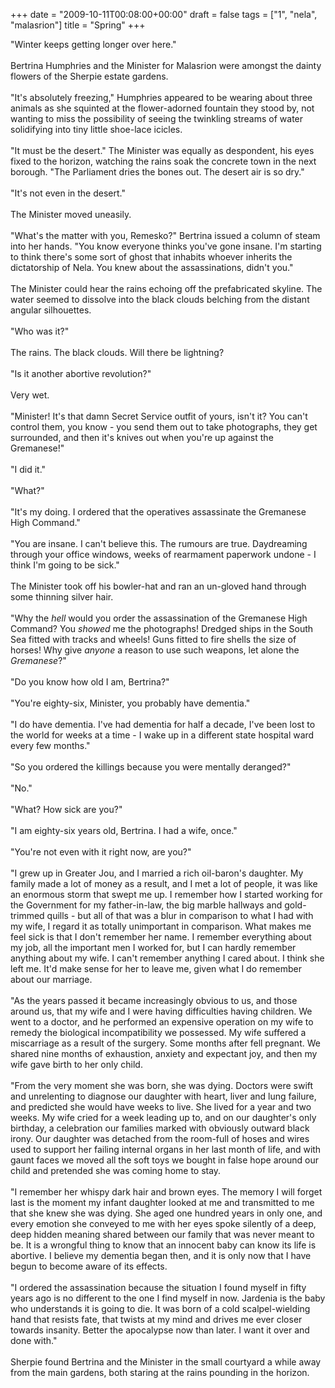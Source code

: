+++
date = "2009-10-11T00:08:00+00:00"
draft = false
tags = ["1", "nela", "malasrion"]
title = "Spring"
+++
<p>"Winter keeps getting longer over here."<br /><br />Bertrina Humphries and the Minister for Malasrion were amongst the dainty flowers of the Sherpie estate gardens.<br /><br />"It's absolutely freezing," Humphries appeared to be wearing about three animals as she squinted at the flower-adorned fountain they stood by, not wanting to miss the possibility of seeing the twinkling streams of water solidifying into tiny little shoe-lace icicles.<br /><br />"It must be the desert." The Minister was equally as despondent, his eyes fixed to the horizon, watching the rains soak the concrete town in the next borough. "The Parliament dries the bones out. The desert air is so dry."<br /><br />"It's not even in the desert."<br /><br />The Minister moved uneasily.<br /><br />"What's the matter with you, Remesko?" Bertrina issued a column of steam into her hands. "You know everyone thinks you've gone insane. I'm starting to think there's some sort of ghost that inhabits whoever inherits the dictatorship of Nela. You knew about the assassinations, didn't you."<br /><br />The Minister could hear the rains echoing off the prefabricated skyline. The water seemed to dissolve into the black clouds belching from the distant angular silhouettes.<br /><br />"Who was it?"<br /><br />The rains. The black clouds. Will there be lightning?<br /><br />"Is it another abortive revolution?"<br /><br />Very wet.<br /><br />"Minister! It's that damn Secret Service outfit of yours, isn't it? You can't control them, you know - you send them out to take photographs, they get surrounded, and then it's knives out when you're up against the Gremanese!"<br /><br />"I did it."<br /><br />"What?"<br /><br />"It's my doing. I ordered that the operatives assassinate the Gremanese High Command."<br /><br />"You are insane. I can't believe this. The rumours are true. Daydreaming through your office windows, weeks of rearmament paperwork undone - I think I'm going to be sick."<br /><br />The Minister took off his bowler-hat and ran an un-gloved hand through some thinning silver hair.<br /><br />"Why the <em>hell</em> would you order the assassination of the Gremanese High Command? You <em>showed</em> me the photographs! Dredged ships in the South Sea fitted with tracks and wheels! Guns fitted to fire shells the size of horses! Why give <em>anyone</em> a reason to use such weapons, let alone the <em>Gremanese</em>?"<br /><br />"Do you know how old I am, Bertrina?"<br /><br />"You're eighty-six, Minister, you probably have dementia."<br /><br />"I do have dementia. I've had dementia for half a decade, I've been lost to the world for weeks at a time - I wake up in a different state hospital ward every few months."<br /><br />"So you ordered the killings because you were mentally deranged?"<br /><br />"No."<br /><br />"What? How sick are you?"<br /><br />"I am eighty-six years old, Bertrina. I had a wife, once."<br /><br />"You're not even with it right now, are you?"<br /><br />"I grew up in Greater Jou, and I married a rich oil-baron's daughter. My family made a lot of money as a result, and I met a lot of people, it was like an enormous storm that swept me up. I remember how I started working for the Government for my father-in-law, the big marble hallways and gold-trimmed quills - but all of that was a blur in comparison to what I had with my wife, I regard it as totally unimportant in comparison. What makes me feel sick is that I don't remember her name. I remember everything about my job, all the important men I worked for, but I can hardly remember anything about my wife. I can't remember anything I cared about. I think she left me. It'd make sense for her to leave me, given what I do remember about our marriage.<br /><br />"As the years passed it became increasingly obvious to us, and those around us, that my wife and I were having difficulties having children. We went to a doctor, and he performed an expensive operation on my wife to remedy the biological incompatibility we possessed. My wife suffered a miscarriage as a result of the surgery. Some months after fell pregnant. We shared nine months of exhaustion, anxiety and expectant joy, and then my wife gave birth to her only child.<br /><br />"From the very moment she was born, she was dying. Doctors were swift and unrelenting to diagnose our daughter with heart, liver and lung failure, and predicted she would have weeks to live. She lived for a year and two weeks. My wife cried for a week leading up to, and on our daughter's only birthday, a celebration our families marked with obviously outward black irony. Our daughter was detached from the room-full of hoses and wires used to support her failing internal organs in her last month of life, and with gaunt faces we moved all the soft toys we bought in false hope around our child and pretended she was coming home to stay.<br /><br />"I remember her whispy dark hair and brown eyes. The memory I will forget last is the moment my infant daughter looked at me and transmitted to me that she knew she was dying. She aged one hundred years in only one, and every emotion she conveyed to me with her eyes spoke silently of a deep, deep hidden meaning shared between our family that was never meant to be. It is a wrongful thing to know that an innocent baby can know its life is abortive. I believe my dementia began then, and it is only now that I have begun to become aware of its effects.<br /><br />"I ordered the assassination because the situation I found myself in fifty years ago is no different to the one I find myself in now. Jardenia is the baby who understands it is going to die. It was born of a cold scalpel-wielding hand that resists fate, that twists at my mind and drives me ever closer towards insanity. Better the apocalypse now than later. I want it over and done with."<br /><br />Sherpie found Bertrina and the Minister in the small courtyard a while away from the main gardens, both staring at the rains pounding in the horizon.</p>&#13;
<p><img width="1" height="1" src="https://blogger.googleusercontent.com/tracker/5693059957647979680-7550231102523709875?l=cosmiccowbell.blogspot.com" /></p> 